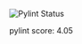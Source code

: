 ![Pylint Status](https://github.com/1mr124/E-memory/actions/workflows/pylint.yml/badge.svg)

pylint score: 4.05


